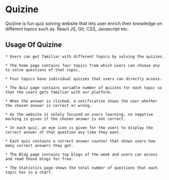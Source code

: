 # Quizine

Quizine is fun quiz solving website that lets user enrich their knowledge on different topics such as. React JS, Git, CSS, Javascript etc.

## Usage Of Quizine

    * Users can get familiar with different topics by solving the quizzes.

    * The home page contains four topics from which users can choose any to solve questions of that topic.

    * Four topics have individual quizzes that users can directly access. 

    * The Quiz page contains variable number of quizzes for each topic so that the users gets familiar with our platform.

    * When the answer is clicked, a notification shows the user whether the chosen answer is correct or wrong.

    * As the website is solely focused on users learning, no negative marking is given if the chosen answer is not correct.

    * In each quiz, an eye icon is given for the users to display the correct answer of that question any time they want.

    * Each quiz contains a correct answer counter that shows users how many correct answers they got.

    * The Blog page contains top blogs of the week and users can access and read those blogs for free.

    * The Statistics page shows the total number of questions that each topic has in a chart.


